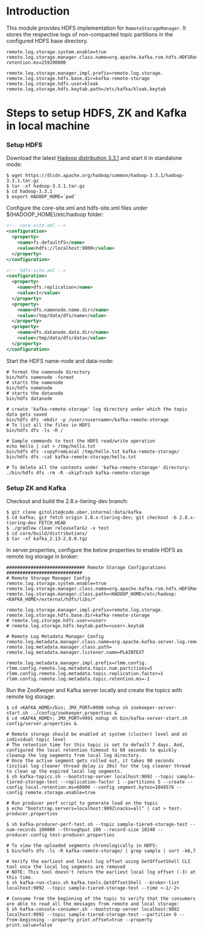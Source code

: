 # Introduction

This module provides HDFS implementation for `RemoteStorageManager`. It stores the respective logs of non-compacted 
topic partitions in the configured HDFS base directory.

```properties
remote.log.storage.system.enable=true
remote.log.storage.manager.class.name=org.apache.kafka.rsm.hdfs.HDFSRemoteStorageManager
retention.ms=259200000

remote.log.storage.manager.impl.prefix=remote.log.storage.
remote.log.storage.hdfs.base.dir=kafka-remote-storage
remote.log.storage.hdfs.user=kloak
remote.log.storage.hdfs.keytab.path=/etc/kafka/kloak.keytab
```

# Steps to setup HDFS, ZK and Kafka in local machine

### Setup HDFS
Download the latest [Hadoop distribution 3.3.1](https://dlcdn.apache.org/hadoop/common/hadoop-3.3.1/hadoop-3.3.1.tar.gz) and start it in standalone mode:
```shell
$ wget https://dlcdn.apache.org/hadoop/common/hadoop-3.3.1/hadoop-3.3.1.tar.gz
$ tar -xf hadoop-3.3.1.tar.gz
$ cd hadoop-3.3.1
$ export HADOOP_HOME=`pwd`
```

Configure the core-site.xml and hdfs-site.xml files under ${HADOOP_HOME}/etc/hadoop folder:
```xml
<!-- core-site.xml -->
<configuration>
  <property>
    <name>fs.defaultFS</name>
    <value>hdfs://localhost:9000</value>
  </property>
</configuration>
```

```xml
<!-- hdfs-site.xml -->
<configuration>
  <property>
    <name>dfs.replication</name>
    <value>1</value>
  </property>
  <property>
    <name>dfs.namenode.name.dir</name>
    <value>/tmp/data/dfs/name</value>
  </property>
  <property>
    <name>dfs.datanode.data.dir</name>
    <value>/tmp/data/dfs/data</value>
  </property>
</configuration>
```

Start the HDFS name-node and data-node:
```shell
# format the namenode directory
bin/hdfs namenode -format
# starts the namenode
bin/hdfs namenode
# starts the datanode
bin/hdfs datanode

# create 'kafka-remote-storage' log directory under which the topic data gets saved
bin/hdfs dfs -mkdir -p /user/<username>/kafka-remote-storage
# To list all the files in HDFS
bin/hdfs dfs -ls -R /

# Sample commands to test the HDFS read/write operation
echo Hello | cat > /tmp/hello.txt
bin/hdfs dfs -copyFromLocal /tmp/hello.txt kafka-remote-storage/
bin/hdfs dfs -cat kafka-remote-storage/hello.txt

# To delete all the contents under 'kafka-remote-storage' directory:
./bin/hdfs dfs -rm -R -skipTrash kafka-remote-storage
```

### Setup ZK and Kafka

Checkout and build the 2.8.x-tiering-dev branch:
```shell
$ git clone gitolite@code.uber.internal:data/kafka
$ cd kafka; git fetch origin 2.8.x-tiering-dev; git checkout -b 2.8.x-tiering-dev FETCH_HEAD
$ ./gradlew clean releaseTarGz -x test
$ cd core/build/distributions/ 
$ tar -xf kafka_2.13-2.8.0.tgz
```

In server.properties, configure the below properties to enable HDFS as remote log storage in broker:
```properties
############################# Remote Storage Configurations ############################
# Remote Storage Manager Config
remote.log.storage.system.enable=true
remote.log.storage.manager.class.name=org.apache.kafka.rsm.hdfs.HDFSRemoteStorageManager
remote.log.storage.manager.class.path=<HADOOP_HOME>/etc/hadoop:<KAFKA_HOME>/external/hdfs/libs/*

remote.log.storage.manager.impl.prefix=remote.log.storage.
remote.log.storage.hdfs.base.dir=kafka-remote-storage
# remote.log.storage.hdfs.user=<user>
# remote.log.storage.hdfs.keytab.path=<user>.keytab

# Remote Log Metadata Manager Config
remote.log.metadata.manager.class.name=org.apache.kafka.server.log.remote.metadata.storage.TopicBasedRemoteLogMetadataManager
remote.log.metadata.manager.class.path=
remote.log.metadata.manager.listener.name=PLAINTEXT

remote.log.metadata.manager.impl.prefix=rlmm.config.
rlmm.config.remote.log.metadata.topic.num.partitions=5
rlmm.config.remote.log.metadata.topic.replication.factor=1
rlmm.config.remote.log.metadata.topic.retention.ms=-1
```

Run the ZooKeeper and Kafka server locally and create the topics with remote log storage:
```shell
$ cd <KAFKA_HOME>/bin; JMX_PORT=9990 nohup sh zookeeper-server-start.sh ../config/zookeeper.properties &
$ cd <KAFKA_HOME>; JMX_PORT=9991 nohup sh bin/kafka-server-start.sh config/server.properties &

# Remote storage should be enabled at system (cluster) level and at individual topic level
# The retention time for this topic is set to default 7 days. And, configured the local retention timeout to 60 seconds to quickly cleanup the log segments from local log directory. 
# Once the active segment gets rolled out, it takes 90 seconds (initial log cleaner thread delay is 30s) for the log cleaner thread to clean up the expired local log segments.  
$ sh kafka-topics.sh --bootstrap-server localhost:9092 --topic sample-tiered-storage-test --replication-factor 1 --partitions 5 --create --config local.retention.ms=60000 --config segment.bytes=1048576 --config remote.storage.enable=true

# Run producer perf script to generate load on the topic
$ echo "bootstrap.servers=localhost:9092\nacks=all" | cat > test-producer.properties

$ sh kafka-producer-perf-test.sh --topic sample-tiered-storage-test --num-records 100000 --throughput 100 --record-size 10240 --producer.config test-producer.properties

# To view the uploaded segments chronologically in HDFS:
$ bin/hdfs dfs -ls -R kafka-remote-storage/ | grep sample | sort -k6,7

# Verify the earliest and latest log offset using GetOffsetShell CLI tool once the local log segments are removed
# NOTE: This tool doesn't return the earliest local log offset (-3) at this time.
$ sh kafka-run-class.sh kafka.tools.GetOffsetShell --broker-list localhost:9092 --topic sample-tiered-storage-test --time <-1/-2>

# Consume from the beginning of the topic to verify that the consumers are able to read all the messages from remote and local storage:
$ sh kafka-console-consumer.sh --bootstrap-server localhost:9092 localhost:9092 --topic sample-tiered-storage-test --partition 0 --from-beginning --property print.offset=true --property print.value=false
```
